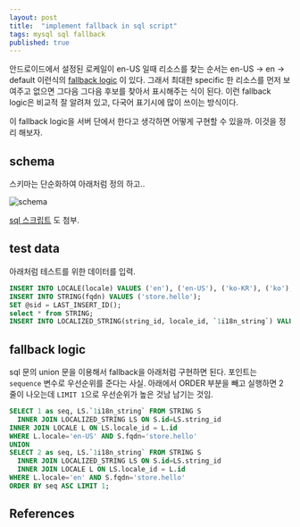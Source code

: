 ```yaml
---
layout: post
title:  "implement fallback in sql script"
tags: mysql sql fallback
published: true
---
```


안드로이드에서 설정된 로케일이 en-US 일때 리소스를 찾는 순서는 en-US -> en -> default 이런식의 [fallback logic](https://developer.android.com/guide/topics/resources/multilingual-support.html) 이 있다. 그래서 최대한 specific 한 리소스를 먼저 보여주고 없으면 그다음 그다음 후보를 찾아서 표시해주는 식이 된다. 이런 fallback logic은 비교적 잘 알려져 있고, 다국어 표기시에 많이 쓰이는 방식이다.

이 fallback logic을 서버 단에서 한다고 생각하면 어떻게 구현할 수 있을까. 이것을 정리 해보자.

## schema

스키마는 단순화하여 아래처럼 정의 하고..

![schema]({{site.url}}/assets/fallback-erd.png)

[sql 스크립트]({{site.url}}assets/fallback.sql) 도 첨부.


## test data

아래처럼 테스트를 위한 데이터를 입력.

```sql
INSERT INTO LOCALE(locale) VALUES ('en'), ('en-US'), ('ko-KR'), ('ko');
INSERT INTO STRING(fqdn) VALUES ('store.hello');
SET @sid = LAST_INSERT_ID();
select * from STRING;
INSERT INTO LOCALIZED_STRING(string_id, locale_id, `1i18n_string`) VALUES (@sid, 1, 'hello-en'), (@sid,2,'hello en-US'), (@sid,3,'안녕하세요 ko-KR'), (@sid,4, 'hello ko');
```

## fallback logic

sql 문의 union 문을 이용해서 fallback을 아래처럼 구현하면 된다. 포인트는 `sequence` 변수로 우선순위를 준다는 사실. 아래에서 ORDER 부분을 빼고 실행하면 2줄이 나오는데 `LIMIT 1`으로 우선순위가 높은 것남 남기는 것임.

```sql
SELECT 1 as seq, LS.`1i18n_string` FROM STRING S
  INNER JOIN LOCALIZED_STRING LS ON S.id=LS.string_id
INNER JOIN LOCALE L ON LS.locale_id = L.id
WHERE L.locale='en-US' AND S.fqdn='store.hello'
UNION
SELECT 2 as seq, LS.`1i18n_string` FROM STRING S
  INNER JOIN LOCALIZED_STRING LS ON S.id=LS.string_id
  INNER JOIN LOCALE L ON LS.locale_id = L.id
WHERE L.locale='en' AND S.fqdn='store.hello'
ORDER BY seq ASC LIMIT 1;
```
## References





